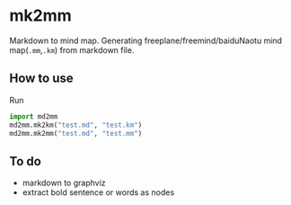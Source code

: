 # mk2mm
Markdown to mind map. Generating freeplane/freemind/baiduNaotu mind map(`.mm`,`.km`) from markdown file. 

## How to use
Run 
```python
import md2mm
md2mm.mk2km("test.md", "test.km")
md2mm.mk2mm("test.md", "test.mm")
```

## To do 

- markdown to graphviz
- extract bold sentence or words as nodes